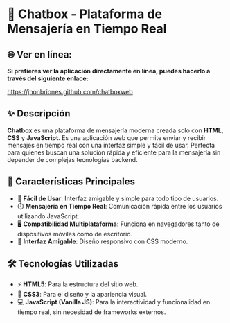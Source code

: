 # 💬 Chatbox - Plataforma de Mensajería en Tiempo Real

## 🌐 Ver en línea:

 **Si prefieres ver la aplicación directamente en línea, puedes hacerlo a través del siguiente enlace:**

https://jhonbriones.github.com/chatboxweb

## ✨ Descripción

**Chatbox** es una plataforma de mensajería moderna creada solo con **HTML**, **CSS** y **JavaScript**. Es una aplicación web que permite enviar y recibir mensajes en tiempo real con una interfaz simple y fácil de usar. Perfecta para quienes buscan una solución rápida y eficiente para la mensajería sin depender de complejas tecnologías backend.

## 🚀 Características Principales

- 🎯 **Fácil de Usar**: Interfaz amigable y simple para todo tipo de usuarios.
- ⏱️ **Mensajería en Tiempo Real**: Comunicación rápida entre los usuarios utilizando JavaScript.
- 🖥️ **Compatibilidad Multiplataforma**: Funciona en navegadores tanto de dispositivos móviles como de escritorio.
- 🎨 **Interfaz Amigable**: Diseño responsivo con CSS moderno.

## 🛠️ Tecnologías Utilizadas

- ⚡ **HTML5**: Para la estructura del sitio web.
- 🎨 **CSS3**: Para el diseño y la apariencia visual.
- 💻 **JavaScript (Vanilla JS)**: Para la interactividad y funcionalidad en tiempo real, sin necesidad de frameworks externos.
